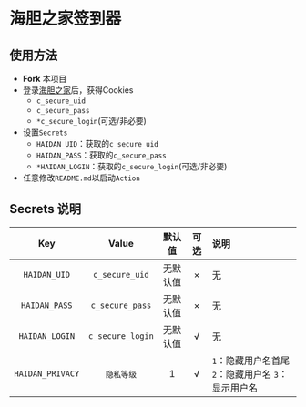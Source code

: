 # 海胆之家签到器

## 使用方法

- **Fork** 本项目
- 登录[海胆之家](https://www.haidan.video/)后，获得Cookies
  - `c_secure_uid`
  - `c_secure_pass`
  - `*c_secure_login`(可选/非必要)
- 设置`Secrets`
  - `HAIDAN_UID`：获取的`c_secure_uid`
  - `HAIDAN_PASS`：获取的`c_secure_pass`
  - `*HAIDAN_LOGIN`：获取的`c_secure_login`(可选/非必要)
- 任意修改`README.md`以启动`Action`


## Secrets 说明

|Key|Value|默认值|可选|说明|
|:-:|:-:|:-:|:-:|:-|
|`HAIDAN_UID`|`c_secure_uid`|无默认值|×|无|
|`HAIDAN_PASS`|`c_secure_pass`|无默认值|×|无|
|`HAIDAN_LOGIN`|`c_secure_login`|无默认值|√|无|
|`HAIDAN_PRIVACY`|`隐私等级`|1|√|`1`：隐藏用户名首尾 `2`：隐藏用户名 `3`：显示用户名|
